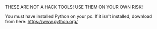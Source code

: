 THESE ARE NOT A HACK TOOLS! USE THEM ON YOUR OWN RISK!

You must have installed Python on your pc. If it isn't installed, download from here: https://www.python.org/
